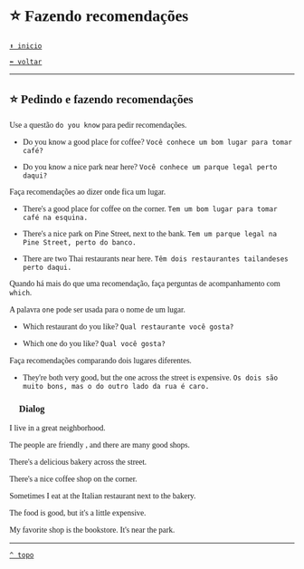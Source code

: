 <font face="Calibri">

# ⭐ Fazendo recomendações

[`⬆️ inicio`](../../EF%20Route.md)

[`⬅️ voltar`](../Iniciante%202.md)

---

## ⭐ Pedindo e fazendo recomendações

Use a questão `do you know` para pedir recomendações.

+ Do you know a good place for coffee?
  `Você conhece um bom lugar para tomar café?`

+ Do you know a nice park near here?
  `Você conhece um parque legal perto daqui?`

Faça recomendações ao dizer onde fica um lugar.

+ There's a good place for coffee on the corner.
  `Tem um bom lugar para tomar café na esquina.`

+ There's a nice park on Pine Street, next to the bank.
  `Tem um parque legal na Pine Street, perto do banco.`

+ There are two Thai restaurants near here.
  `Têm dois restaurantes tailandeses perto daqui.`

Quando há mais do que uma recomendação, faça perguntas de acompanhamento com `which`.

A palavra `one` pode ser usada para o nome de um lugar.

+ Which restaurant do you like?
  `Qual restaurante você gosta?`

+ Which one do you like?
  `Qual você gosta?`

Faça recomendações comparando dois lugares diferentes.

+ They're both very good, but the one across the street is expensive.
  `Os dois são muito bons, mas o do outro lado da rua é caro.`

### 💬 Dialog

I live in a great neighborhood.

The people are friendly , and there are many good shops.

There's a delicious bakery across the street.

There's a nice coffee shop on the corner.

Sometimes I eat at the Italian restaurant next to the bakery.

The food is good, but it's a little expensive.

My favorite shop is the bookstore. It's near the park.

---

[`^ topo`](#-Fazendo-recomendacoes)
</font>
